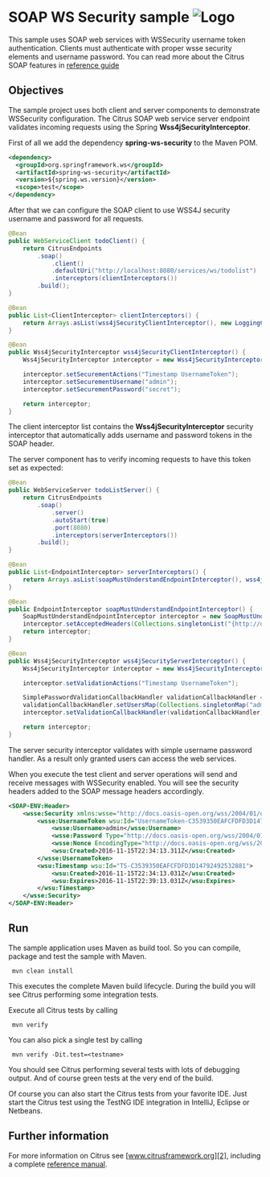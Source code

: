 SOAP WS Security sample ![Logo][1]
==============

This sample uses SOAP web services with WSSecurity username token authentication. Clients must authenticate with proper wsse security elements and username
password. You can read more about the Citrus SOAP features in [reference guide][4]

Objectives
---------

The sample project uses both client and server components to demonstrate WSSecurity configuration. The Citrus SOAP web service
server endpoint validates incoming requests using the Spring **Wss4jSecurityInterceptor**.

First of all we add the dependency **spring-ws-security** to the Maven POM.

```xml
<dependency>
  <groupId>org.springframework.ws</groupId>
  <artifactId>spring-ws-security</artifactId>
  <version>${spring.ws.version}</version>
  <scope>test</scope>
</dependency>
```
    
After that we can configure the SOAP client to use WSS4J security username and password for all requests.

```java
@Bean
public WebServiceClient todoClient() {
    return CitrusEndpoints
        .soap()
            .client()
            .defaultUri("http://localhost:8080/services/ws/todolist")
            .interceptors(clientInterceptors())
        .build();
}

@Bean
public List<ClientInterceptor> clientInterceptors() {
    return Arrays.asList(wss4jSecurityClientInterceptor(), new LoggingClientInterceptor());
}

@Bean
public Wss4jSecurityInterceptor wss4jSecurityClientInterceptor() {
    Wss4jSecurityInterceptor interceptor = new Wss4jSecurityInterceptor();

    interceptor.setSecurementActions("Timestamp UsernameToken");
    interceptor.setSecurementUsername("admin");
    interceptor.setSecurementPassword("secret");

    return interceptor;
}
```
   
The client interceptor list contains the **Wss4jSecurityInterceptor** security interceptor that automatically adds username and password
tokens in the SOAP header.

The server component has to verify incoming requests to have this token set as expected:

```java
@Bean
public WebServiceServer todoListServer() {
    return CitrusEndpoints
        .soap()
            .server()
            .autoStart(true)
            .port(8080)
            .interceptors(serverInterceptors())
        .build();
}

@Bean
public List<EndpointInterceptor> serverInterceptors() {
    return Arrays.asList(soapMustUnderstandEndpointInterceptor(), wss4jSecurityServerInterceptor(), new LoggingEndpointInterceptor());
}

@Bean
public EndpointInterceptor soapMustUnderstandEndpointInterceptor() {
    SoapMustUnderstandEndpointInterceptor interceptor = new SoapMustUnderstandEndpointInterceptor();
    interceptor.setAcceptedHeaders(Collections.singletonList("{http://docs.oasis-open.org/wss/2004/01/oasis-200401-wss-wssecurity-secext-1.0.xsd}Security"));
    return interceptor;
}

@Bean
public Wss4jSecurityInterceptor wss4jSecurityServerInterceptor() {
    Wss4jSecurityInterceptor interceptor = new Wss4jSecurityInterceptor();

    interceptor.setValidationActions("Timestamp UsernameToken");

    SimplePasswordValidationCallbackHandler validationCallbackHandler = new SimplePasswordValidationCallbackHandler();
    validationCallbackHandler.setUsersMap(Collections.singletonMap("admin", "secret"));
    interceptor.setValidationCallbackHandler(validationCallbackHandler);

    return interceptor;
}
```
     
The server security interceptor validates with simple username password handler. As a result only granted users can access
the web services. 

When you execute the test client and server operations will send and receive messages with WSSecurity enabled. You will see the security headers
added to the SOAP message headers accordingly.

```xml
<SOAP-ENV:Header>
    <wsse:Security xmlns:wsse="http://docs.oasis-open.org/wss/2004/01/oasis-200401-wss-wssecurity-secext-1.0.xsd" SOAP-ENV:mustUnderstand="1" xmlns:wsu="http://docs.oasis-open.org/wss/2004/01/oasis-200401-wss-wssecurity-utility-1.0.xsd">
        <wsse:UsernameToken wsu:Id="UsernameToken-C3539350EAFCFDFD3D14792492533112">
            <wsse:Username>admin</wsse:Username>
            <wsse:Password Type="http://docs.oasis-open.org/wss/2004/01/oasis-200401-wss-username-token-profile-1.0#PasswordDigest">HyT/oOdQfy6liZxqEO05gA9sqjU=</wsse:Password>
            <wsse:Nonce EncodingType="http://docs.oasis-open.org/wss/2004/01/oasis-200401-wss-soap-message-security-1.0#Base64Binary">oumOQpmSCjw9bc5yw4qgLQ==</wsse:Nonce>
            <wsu:Created>2016-11-15T22:34:13.311Z</wsu:Created>
        </wsse:UsernameToken>
        <wsu:Timestamp wsu:Id="TS-C3539350EAFCFDFD3D14792492532881">
            <wsu:Created>2016-11-15T22:34:13.031Z</wsu:Created>
            <wsu:Expires>2016-11-15T22:39:13.031Z</wsu:Expires>
        </wsu:Timestamp>
    </wsse:Security>
</SOAP-ENV:Header>
```
        
Run
---------

The sample application uses Maven as build tool. So you can compile, package and test the
sample with Maven.
 
     mvn clean install
    
This executes the complete Maven build lifecycle. During the build you will see Citrus performing some integration tests.

Execute all Citrus tests by calling

     mvn verify

You can also pick a single test by calling

     mvn verify -Dit.test=<testname>

You should see Citrus performing several tests with lots of debugging output. 
And of course green tests at the very end of the build.

Of course you can also start the Citrus tests from your favorite IDE.
Just start the Citrus test using the TestNG IDE integration in IntelliJ, Eclipse or Netbeans.

Further information
---------

For more information on Citrus see [www.citrusframework.org][2], including
a complete [reference manual][3].

 [1]: https://citrusframework.org/img/brand-logo.png "Citrus"
 [2]: https://citrusframework.org
 [3]: https://citrusframework.org/reference/html/
 [4]: https://citrusframework.org/reference/html#soap
